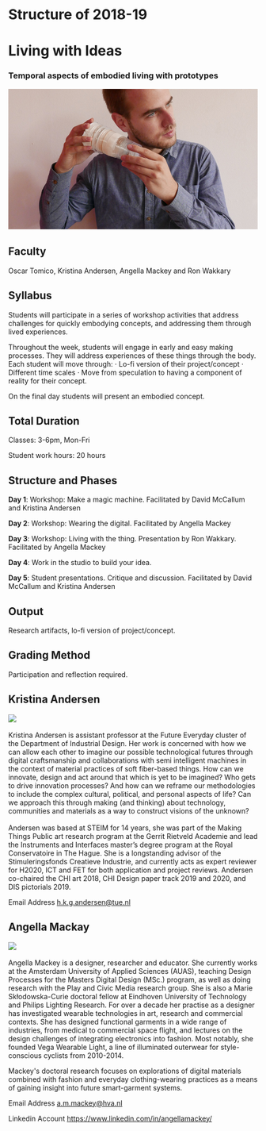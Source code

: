 Structure of 2018-19
======================

# Living with Ideas

### Temporal aspects of embodied living with prototypes

![](images/image!.jpg)


## Faculty
 Oscar Tomico, Kristina Andersen, Angella Mackey and Ron Wakkary

## Syllabus

Students will participate in a series of workshop activities that address challenges for quickly embodying concepts, and addressing them through lived experiences.

Throughout the week, students will engage in early and easy making processes. They will address experiences of these things through the body. Each student will move through: · Lo-fi version of their project/concept · Different time scales · Move from speculation to having a component of reality for their concept.

On the final day students will present an embodied concept.

## Total Duration

Classes: 3-6pm, Mon-Fri

Student work hours: 20 hours

## Structure and Phases
**Day 1**: Workshop: Make a magic machine. Facilitated by David McCallum and Kristina Andersen

**Day 2**: Workshop: Wearing the digital. Facilitated by Angella Mackey

**Day 3**: Workshop: Living with the thing. Presentation by Ron Wakkary. Facilitated by Angella Mackey

**Day 4**: Work in the studio to build your idea.

**Day 5**: Student presentations. Critique and discussion. Facilitated by David McCallum and Kristina Andersen



## Output

Research artifacts, lo-fi version of project/concept.

## Grading Method

Participation and reflection required.

## Kristina Andersen

![](../../../../assets/images/faculty_photos/kristina_andersen.jpg)

Kristina Andersen is assistant professor at the Future Everyday cluster of the Department of Industrial Design. Her work is concerned with how we can allow each other to imagine our possible technological futures through digital craftsmanship and collaborations with semi intelligent machines in the context of material practices of soft fiber-based things. How can we innovate, design and act around that which is yet to be imagined? Who gets to drive innovation processes? And how can we reframe our methodologies to include the complex cultural, political, and personal aspects of life? Can we approach this through making (and thinking) about technology, communities and materials as a way to construct visions of the unknown?<br/> <br/> Andersen was based at STEIM for 14 years, she was part of the Making Things Public art research program at the Gerrit Rietveld Academie and lead the Instruments and Interfaces master’s degree program at the Royal Conservatoire in The Hague. She is a longstanding advisor of the Stimuleringsfonds Creatieve Industrie, and currently acts as expert reviewer for H2020, ICT and FET for both application and project reviews. Andersen co-chaired the CHI art 2018, CHI Design paper track 2019 and 2020, and DIS pictorials 2019.

Email Address h.k.g.andersen@tue.nl

## Angella Mackay

![](../../../../assets/images/faculty_photos/angella_mackey.jpg)

Angella Mackey is a designer, researcher and educator. She currently works at the Amsterdam University of Applied Sciences (AUAS), teaching Design Processes for the Masters Digital Design (MSc.) program, as well as doing research with the Play and Civic Media research group. She is also a Marie Skłodowska-Curie doctoral fellow at Eindhoven University of Technology and Philips Lighting Research. For over a decade her practise as a designer has investigated wearable technologies in art, research and commercial contexts. She has designed functional garments in a wide range of industries, from medical to commercial space flight, and lectures on the design challenges of integrating electronics into fashion. Most notably, she founded Vega Wearable Light, a line of illuminated outerwear for style-conscious cyclists from 2010-2014.

Mackey's doctoral research focuses on explorations of digital materials combined with fashion and everyday clothing-wearing practices as a means of gaining insight into future smart-garment systems.

Email Address a.m.mackey@hva.nl

Linkedin Account https://www.linkedin.com/in/angellamackey/
